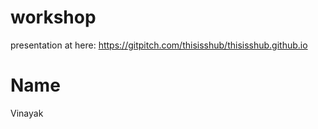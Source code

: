 # workshop

presentation at here: https://gitpitch.com/thisisshub/thisisshub.github.io

# Name
Vinayak
